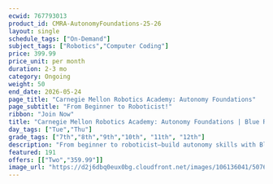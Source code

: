 ```yaml
---
ecwid: 767793013
product_id: CMRA-AutonomyFoundations-25-26
layout: single
schedule_tags: ["On-Demand"]
subject_tags: ["Robotics","Computer Coding"]
price: 399.99
price_unit: per month
duration: 2-3 mo
category: Ongoing
weight: 50
end_date: 2026-05-24
page_title: "Carnegie Mellon Robotics Academy: Autonomy Foundations"
page_subtitle: "From Beginner to Roboticist!"
ribbon: "Join Now"
title: "Carnegie Mellon Robotics Academy: Autonomy Foundations | Blue Ridge Boost"
day_tags: ["Tue","Thu"]
grade_tags: ["7th","8th","9th","10th", "11th", "12th"]
description: "From beginner to roboticist—build autonomy skills with Blue Ridge Boost’s CMRA Autonomy Foundations course. Expert-led robotics training with hands-on practice. Charlottesville, VA. Contact (434) 260-0636 or nora@blueridgeboost.com ." 
featured: 191
offers: [["Two","359.99"]]
image_url: "https://d2j6dbq0eux0bg.cloudfront.net/images/106136041/5076045962.png"
---
```

